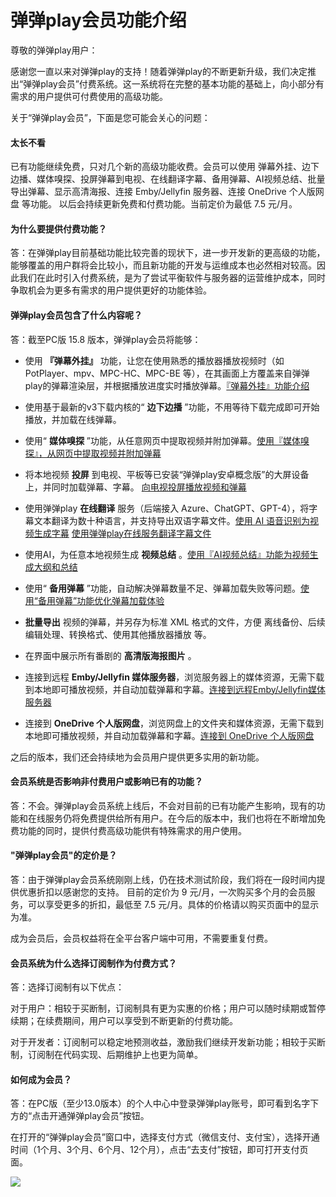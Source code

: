 # 弹弹play会员功能介绍

尊敬的弹弹play用户：

感谢您一直以来对弹弹play的支持！随着弹弹play的不断更新升级，我们决定推出“弹弹play会员”付费系统。这一系统将在完整的基本功能的基础上，向小部分有需求的用户提供可付费使用的高级功能。

关于“弹弹play会员”，下面是您可能会关心的问题：

#### 太长不看

已有功能继续免费，只对几个新的高级功能收费。会员可以使用 弹幕外挂、边下边播、媒体嗅探、投屏弹幕到电视、在线翻译字幕、备用弹幕、AI视频总结、批量导出弹幕、显示高清海报、连接 Emby/Jellyfin 服务器、连接 OneDrive 个人版网盘 等功能。
以后会持续更新免费和付费功能。当前定价为最低 7.5 元/月。

#### 为什么要提供付费功能？

答：在弹弹play目前基础功能比较完善的现状下，进一步开发新的更高级的功能，能够覆盖的用户群将会比较小，而且新功能的开发与运维成本也必然相对较高。因此我们在此时引入付费系统，是为了尝试平衡软件与服务器的运营维护成本，同时争取机会为更多有需求的用户提供更好的功能体验。

#### 弹弹play会员包含了什么内容呢？

答：截至PC版 15.8 版本，弹弹play会员将能够：

- 使用 **『弹幕外挂』** 功能，让您在使用熟悉的播放器播放视频时（如 PotPlayer、mpv、MPC-HC、MPC-BE 等），在其画面上方覆盖来自弹弹play的弹幕渲染层，并根据播放进度实时播放弹幕。[『弹幕外挂』功能介绍](../function/danmaku-overlay.html)

- 使用基于最新的v3下载内核的“ **边下边播** ”功能，不用等待下载完成即可开始播放，并加载在线弹幕。

- 使用“ **媒体嗅探** ”功能，从任意网页中提取视频并附加弹幕。[使用『媒体嗅探』，从网页中提取视频并附加弹幕](../function/media-sniff.html)

- 将本地视频 **投屏** 到电视、平板等已安装“弹弹play安卓概念版”的大屏设备上，并同时加载弹幕、字幕。 [向电视投屏播放视频和弹幕](../function/cast-to-tv.html)

- 使用弹弹play **在线翻译** 服务（后端接入 Azure、ChatGPT、GPT-4），将字幕文本翻译为数十种语言，并支持导出双语字幕文件。[使用 AI 语音识别为视频生成字幕](../function/ai-speech-recognition.html) [使用弹弹play在线服务翻译字幕文件](../function/ai-translate.html)

- 使用AI，为任意本地视频生成 **视频总结** 。[使用『AI视频总结』功能为视频生成大纲和总结](../function/ai-video-summary.html)

- 使用“ **备用弹幕** ”功能，自动解决弹幕数量不足、弹幕加载失败等问题。[使用“备用弹幕”功能优化弹幕加载体验](../function/backuped-danmaku.md)

- **批量导出** 视频的弹幕，并另存为标准 XML 格式的文件，方便 离线备份、后续编辑处理、转换格式、使用其他播放器播放 等。

- 在界面中展示所有番剧的 **高清版海报图片** 。

- 连接到远程 **Emby/Jellyfin 媒体服务器**，浏览服务器上的媒体资源，无需下载到本地即可播放视频，并自动加载弹幕和字幕。[连接到远程Emby/Jellyfin媒体服务器](../function/medialibrary-remote-emby.html)

- 连接到 **OneDrive 个人版网盘**，浏览网盘上的文件夹和媒体资源，无需下载到本地即可播放视频，并自动加载弹幕和字幕。[连接到 OneDrive 个人版网盘](../function/medialibrary-remote-onedrive.html)

之后的版本，我们还会持续地为会员用户提供更多实用的新功能。


#### 会员系统是否影响非付费用户或影响已有的功能？

答：不会。弹弹play会员系统上线后，不会对目前的已有功能产生影响，现有的功能和在线服务仍将免费提供给所有用户。在今后的版本中，我们也将在不断增加免费功能的同时，提供付费高级功能供有特殊需求的用户使用。

#### "弹弹play会员"的定价是？

答：由于弹弹play会员系统刚刚上线，仍在技术测试阶段，我们将在一段时间内提供优惠折扣以感谢您的支持。
目前的定价为 9 元/月，一次购买多个月的会员服务，可以享受更多的折扣，最低至 7.5 元/月。具体的价格请以购买页面中的显示为准。

成为会员后，会员权益将在全平台客户端中可用，不需要重复付费。

#### 会员系统为什么选择订阅制作为付费方式？

答：选择订阅制有以下优点：

对于用户：相较于买断制，订阅制具有更为实惠的价格；用户可以随时续期或暂停续期；在续费期间，用户可以享受到不断更新的付费功能。

对于开发者：订阅制可以稳定地预测收益，激励我们继续开发新功能；相较于买断制，订阅制在代码实现、后期维护上也更为简单。

#### 如何成为会员？

答：在PC版（至少13.0版本）的个人中心中登录弹弹play账号，即可看到名字下方的“点击开通弹弹play会员”按钮。

在打开的“弹弹play会员”窗口中，选择支付方式（微信支付、支付宝），选择开通时间（1个月、3个月、6个月、12个月），点击“去支付”按钮，即可打开支付页面。

![](https://txc.gtimg.com/data/104929/2023/0214/8278e8c826ed763f10292e37c82065b0.png)

